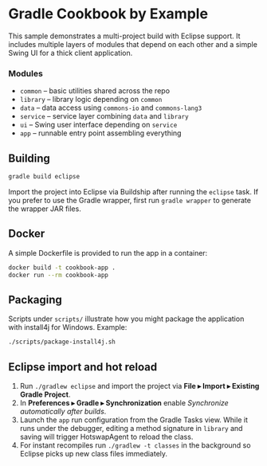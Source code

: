 # Gradle Cookbook by Example

This sample demonstrates a multi-project build with Eclipse support.
It includes multiple layers of modules that depend on each other
and a simple Swing UI for a thick client application.

### Modules

- `common` – basic utilities shared across the repo
- `library` – library logic depending on `common`
- `data` – data access using `commons-io` and `commons-lang3`
- `service` – service layer combining `data` and `library`
- `ui` – Swing user interface depending on `service`
- `app` – runnable entry point assembling everything

## Building

```bash
gradle build eclipse
```

Import the project into Eclipse via Buildship after running the `eclipse` task.
If you prefer to use the Gradle wrapper, first run `gradle wrapper` to
generate the wrapper JAR files.

## Docker

A simple Dockerfile is provided to run the app in a container:

```bash
docker build -t cookbook-app .
docker run --rm cookbook-app
```

## Packaging

Scripts under `scripts/` illustrate how you might package the application
with install4j for Windows. Example:

```bash
./scripts/package-install4j.sh
```

## Eclipse import and hot reload

1. Run `./gradlew eclipse` and import the project via **File ▸ Import ▸ Existing Gradle Project**.
2. In **Preferences ▸ Gradle ▸ Synchronization** enable *Synchronize automatically after builds*.
3. Launch the `app` run configuration from the Gradle Tasks view. While it runs under the debugger, editing a method signature in `library` and saving will trigger HotswapAgent to reload the class.
4. For instant recompiles run `./gradlew -t classes` in the background so Eclipse picks up new class files immediately.
